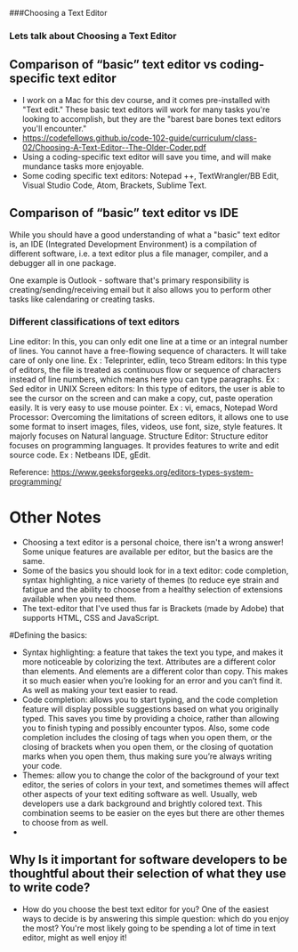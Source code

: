 ###Choosing a Text Editor

### Lets talk about Choosing a Text Editor

## Comparison of “basic” text editor vs coding-specific text editor

- I work on a Mac for this dev course, and it comes pre-installed with "Text edit." These basic text editors will work for many tasks you're looking to accomplish, but they are the "barest bare bones text editors you'll encounter." 
- https://codefellows.github.io/code-102-guide/curriculum/class-02/Choosing-A-Text-Editor--The-Older-Coder.pdf
- Using a coding-specific text editor will save you time, and will make mundance tasks more enjoyable.
- Some coding specific text editors: Notepad ++, TextWrangler/BB Edit, Visual Studio Code, Atom, Brackets, Sublime Text. 

## Comparison of “basic” text editor vs IDE
While you should have a good understanding of what a "basic" text editor is, an IDE (Integrated Development Environment) is a compilation of different software, i.e. a text editor plus a file manager, compiler, and a debugger all in one package. 

One example is Outlook - software that's primary responsibility is creating/sending/receiving email but it also allows you to perform other tasks like calendaring or creating tasks. 


### Different classifications of text editors

Line editor: In this, you can only edit one line at a time or an integral number of lines. You cannot have a free-flowing sequence of characters. It will take care of only one line.
Ex : Teleprinter, edlin, teco
Stream editors: In this type of editors, the file is treated as continuous flow or sequence of characters instead of line numbers, which means here you can type paragraphs.
Ex : Sed editor in UNIX
Screen editors: In this type of editors, the user is able to see the cursor on the screen and can make a copy, cut, paste operation easily. It is very easy to use mouse pointer.
Ex : vi, emacs, Notepad
Word Processor: Overcoming the limitations of screen editors, it allows one to use some format to insert images, files, videos, use font, size, style features. It majorly focuses on Natural language.
Structure Editor: Structure editor focuses on programming languages. It provides features to write and edit source code.
Ex : Netbeans IDE, gEdit.

Reference: https://www.geeksforgeeks.org/editors-types-system-programming/

# Other Notes
- Choosing a text editor is a personal choice, there isn't a wrong answer! Some unique features are available per editor, but the basics are the same.
- Some of the basics you should look for in a text editor: code completion, syntax
highlighting, a nice variety of themes (to reduce eye strain and fatigue and the ability to choose from a healthy selection of extensions available when you need them.
- The text-editor that I've used thus far is Brackets (made by Adobe) that supports HTML, CSS and JavaScript. 

#Defining the basics: 
- Syntax highlighting: a feature that takes the text you type, and makes it more noticeable by colorizing the text. Attributes are a different color than elements. And elements are a different color than copy. This makes it so much easier when you’re looking for an error and you can’t find it. As well as making your text easier to read.
- Code completion: allows you to start typing, and the code completion feature will display possible suggestions based on what you originally typed. This saves you time by providing a choice, rather than allowing you to finish typing and possibly encounter typos. Also, some code completion includes the closing of tags when you open them, or the closing of brackets when you open them, or the closing of quotation marks when you open them, thus making sure you’re always writing your code.
- Themes: allow you to change the color of the background of your text editor, the series of colors in your text, and sometimes themes will affect other aspects of your text editing software as well. Usually, web developers use a dark background and brightly colored text. This combination seems to be easier on the eyes but there are other themes to choose from as well.
- 
## Why Is it important for software developers to be thoughtful about their selection of what they use to write code?
- How do you choose the best text editor for you? One of the easiest ways to decide is by answering this simple question: which do you enjoy the most? You're most likely going to be spending a lot of time in text editor, might as well enjoy it!
